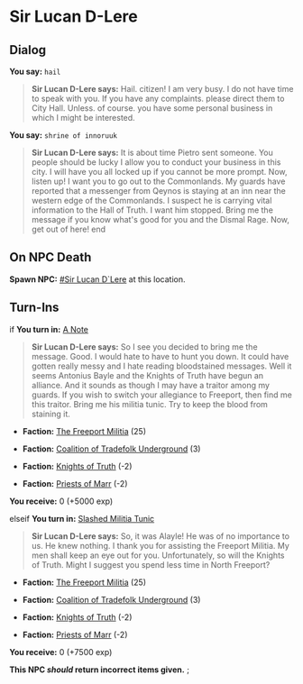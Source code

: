 # Sir Lucan D-Lere
## Dialog

**You say:** `hail`



>**Sir Lucan D-Lere says:** Hail. citizen!  I am very busy. I do not have time to speak with you.  If you have any complaints. please direct them to City Hall.  Unless. of course. you have some personal business in which I might be interested.

**You say:** `shrine of innoruuk`



>**Sir Lucan D-Lere says:** It is about time Pietro sent someone. You people should be lucky I allow you to conduct your business in this city. I will have you all locked up if you cannot be more prompt. Now, listen up! I want you to go out to the Commonlands. My guards have reported that a messenger from Qeynos is staying at an inn near the western edge of the Commonlands. I suspect he is carrying vital information to the Hall of Truth. I want him stopped. Bring me the message if you know what's good for you and the Dismal Rage. Now, get out of here!
end

## On NPC Death

**Spawn NPC:**  [\#Sir Lucan D\`Lere](/npc/9147) at this location.
## Turn-Ins




if **You turn in:** [A Note](/item/18822)


>**Sir Lucan D-Lere says:** So I see you decided to bring me the message. Good. I would hate to have to hunt you down. It could have gotten really messy and I hate reading bloodstained messages. Well it seems Antonius Bayle and the Knights of Truth have begun an alliance. And it sounds as though I may have a traitor among my guards. If you wish to switch your allegiance to Freeport, then find me this traitor. Bring me his militia tunic. Try to keep the blood from staining it.





* __Faction:__ [The Freeport Militia](/faction/330) (25)


* __Faction:__ [Coalition of Tradefolk Underground](/faction/336) (3)


* __Faction:__ [Knights of Truth](/faction/281) (-2)


* __Faction:__ [Priests of Marr](/faction/362) (-2)


 **You receive:** 0 (+5000 exp)



elseif **You turn in:** [Slashed Militia Tunic](/item/13926)


>**Sir Lucan D-Lere says:** So, it was Alayle! He was of no importance to us. He knew nothing. I thank you for assisting the Freeport Militia. My men shall keep an eye out for you. Unfortunately, so will the Knights of Truth. Might I suggest you spend less time in North Freeport?





* __Faction:__ [The Freeport Militia](/faction/330) (25)


* __Faction:__ [Coalition of Tradefolk Underground](/faction/336) (3)


* __Faction:__ [Knights of Truth](/faction/281) (-2)


* __Faction:__ [Priests of Marr](/faction/362) (-2)


 **You receive:** 0 (+7500 exp)



**This NPC *should* return incorrect items given.**
;

